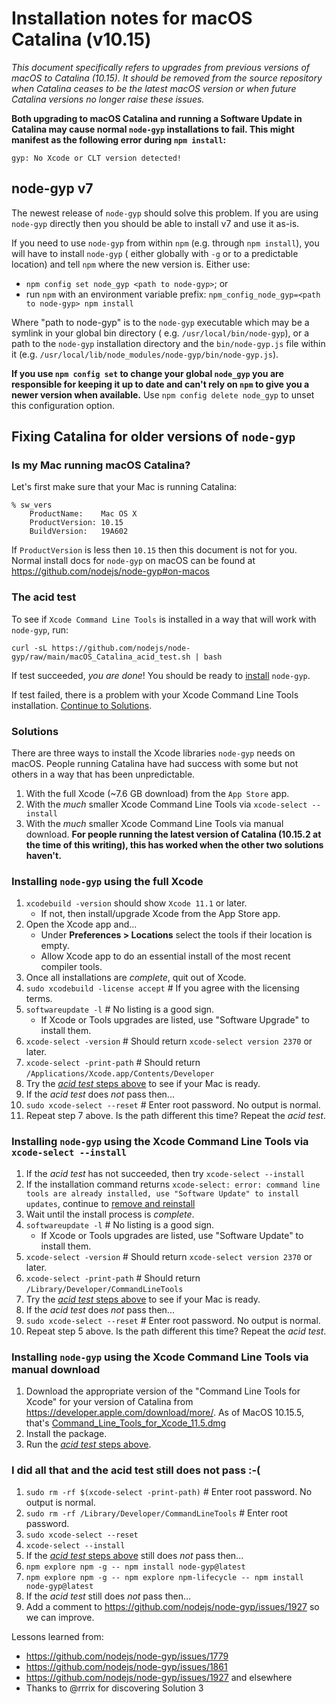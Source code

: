 # Installation notes for macOS Catalina (v10.15)

_This document specifically refers to upgrades from previous versions of macOS to Catalina (10.15). It should be removed
from the source repository when Catalina ceases to be the latest macOS version or when future Catalina versions no
longer raise these issues._

**Both upgrading to macOS Catalina and running a Software Update in Catalina may cause normal `node-gyp` installations
to fail. This might manifest as the following error during `npm install`:**

```console
gyp: No Xcode or CLT version detected!
```

## node-gyp v7

The newest release of `node-gyp` should solve this problem. If you are using `node-gyp` directly then you should be able
to install v7 and use it as-is.

If you need to use `node-gyp` from within `npm` (e.g. through `npm install`), you will have to install `node-gyp` (
either globally with `-g` or to a predictable location) and tell `npm` where the new version is. Either use:

* `npm config set node_gyp <path to node-gyp>`; or
* run `npm` with an environment variable prefix: `npm_config_node_gyp=<path to node-gyp> npm install`

Where "path to node-gyp" is to the `node-gyp` executable which may be a symlink in your global bin directory (
e.g. `/usr/local/bin/node-gyp`), or a path to the `node-gyp` installation directory and the `bin/node-gyp.js` file
within it (e.g. `/usr/local/lib/node_modules/node-gyp/bin/node-gyp.js`).

**If you use `npm config set` to change your global `node_gyp` you are responsible for keeping it up to date and can't
rely on `npm` to give you a newer version when available.** Use `npm config delete node_gyp` to unset this configuration
option.

## Fixing Catalina for older versions of `node-gyp`

### Is my Mac running macOS Catalina?

Let's first make sure that your Mac is running Catalina:

```
% sw_vers
    ProductName:	Mac OS X
    ProductVersion:	10.15
    BuildVersion:	19A602
```

If `ProductVersion` is less then `10.15` then this document is not for you. Normal install docs for `node-gyp` on macOS
can be found at https://github.com/nodejs/node-gyp#on-macos

### The acid test

To see if `Xcode Command Line Tools` is installed in a way that will work with `node-gyp`, run:

```
curl -sL https://github.com/nodejs/node-gyp/raw/main/macOS_Catalina_acid_test.sh | bash
```

If test succeeded, _you are done_! You should be ready
to [install](https://github.com/nodejs/node-gyp#installation) `node-gyp`.

If test failed, there is a problem with your Xcode Command Line Tools installation. [Continue to Solutions](#Solutions).

### Solutions

There are three ways to install the Xcode libraries `node-gyp` needs on macOS. People running Catalina have had success
with some but not others in a way that has been unpredictable.

1. With the full Xcode (~7.6 GB download) from the `App Store` app.
2. With the _much_ smaller Xcode Command Line Tools via `xcode-select --install`
3. With the _much_ smaller Xcode Command Line Tools via manual download. **For people running the latest version of
   Catalina (10.15.2 at the time of this writing), this has worked when the other two solutions haven't.**

### Installing `node-gyp` using the full Xcode

1. `xcodebuild -version` should show `Xcode 11.1` or later.
    * If not, then install/upgrade Xcode from the App Store app.
2. Open the Xcode app and...
    * Under __Preferences > Locations__ select the tools if their location is empty.
    * Allow Xcode app to do an essential install of the most recent compiler tools.
3. Once all installations are _complete_, quit out of Xcode.
4. `sudo xcodebuild -license accept`  # If you agree with the licensing terms.
5. `softwareupdate -l`  # No listing is a good sign.
    * If Xcode or Tools upgrades are listed, use "Software Upgrade" to install them.
6. `xcode-select -version`  # Should return `xcode-select version 2370` or later.
7. `xcode-select -print-path`  # Should return `/Applications/Xcode.app/Contents/Developer`
8. Try the [_acid test_ steps above](#The-acid-test) to see if your Mac is ready.
9. If the _acid test_ does _not_ pass then...
10. `sudo xcode-select --reset`  # Enter root password. No output is normal.
11. Repeat step 7 above. Is the path different this time? Repeat the _acid test_.

### Installing `node-gyp` using the Xcode Command Line Tools via `xcode-select --install`

1. If the _acid test_ has not succeeded, then try `xcode-select --install`
2. If the installation command
   returns `xcode-select: error: command line tools are already installed, use "Software Update" to install updates`,
   continue to [remove and reinstall](#i-did-all-that-and-the-acid-test-still-does-not-pass--)
3. Wait until the install process is _complete_.
4. `softwareupdate -l`  # No listing is a good sign.
    * If Xcode or Tools upgrades are listed, use "Software Update" to install them.
5. `xcode-select -version`  # Should return `xcode-select version 2370` or later.
6. `xcode-select -print-path`  # Should return `/Library/Developer/CommandLineTools`
7. Try the [_acid test_ steps above](#The-acid-test) to see if your Mac is ready.
8. If the _acid test_ does _not_ pass then...
9. `sudo xcode-select --reset`  # Enter root password. No output is normal.
10. Repeat step 5 above. Is the path different this time? Repeat the _acid test_.

### Installing `node-gyp` using the Xcode Command Line Tools via manual download

1. Download the appropriate version of the "Command Line Tools for Xcode" for your version of Catalina
   from <https://developer.apple.com/download/more/>. As of MacOS 10.15.5,
   that's [Command_Line_Tools_for_Xcode_11.5.dmg](https://download.developer.apple.com/Developer_Tools/Command_Line_Tools_for_Xcode_11.5/Command_Line_Tools_for_Xcode_11.5.dmg)
2. Install the package.
3. Run the [_acid test_ steps above](#The-acid-test).

### I did all that and the acid test still does not pass :-(

1. `sudo rm -rf $(xcode-select -print-path)`  # Enter root password. No output is normal.
2. `sudo rm -rf /Library/Developer/CommandLineTools`  # Enter root password.
3. `sudo xcode-select --reset`
4. `xcode-select --install`
5. If the [_acid test_ steps above](#The-acid-test) still does _not_ pass then...
6. `npm explore npm -g -- npm install node-gyp@latest`
7. `npm explore npm -g -- npm explore npm-lifecycle -- npm install node-gyp@latest`
8. If the _acid test_ still does _not_ pass then...
9. Add a comment to https://github.com/nodejs/node-gyp/issues/1927 so we can improve.

Lessons learned from:

* https://github.com/nodejs/node-gyp/issues/1779
* https://github.com/nodejs/node-gyp/issues/1861
* https://github.com/nodejs/node-gyp/issues/1927 and elsewhere
* Thanks to @rrrix for discovering Solution 3
